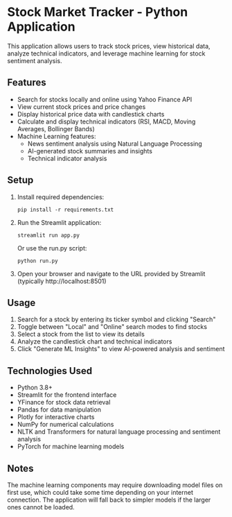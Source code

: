 
# Stock Market Tracker - Python Application

This application allows users to track stock prices, view historical data, analyze technical indicators, and leverage machine learning for stock sentiment analysis.

## Features

- Search for stocks locally and online using Yahoo Finance API
- View current stock prices and price changes
- Display historical price data with candlestick charts
- Calculate and display technical indicators (RSI, MACD, Moving Averages, Bollinger Bands)
- Machine Learning features:
  - News sentiment analysis using Natural Language Processing
  - AI-generated stock summaries and insights
  - Technical indicator analysis

## Setup

1. Install required dependencies:
   ```
   pip install -r requirements.txt
   ```

2. Run the Streamlit application:
   ```
   streamlit run app.py
   ```
   
   Or use the run.py script:
   ```
   python run.py
   ```

3. Open your browser and navigate to the URL provided by Streamlit (typically http://localhost:8501)

## Usage

1. Search for a stock by entering its ticker symbol and clicking "Search"
2. Toggle between "Local" and "Online" search modes to find stocks
3. Select a stock from the list to view its details
4. Analyze the candlestick chart and technical indicators
5. Click "Generate ML Insights" to view AI-powered analysis and sentiment

## Technologies Used

- Python 3.8+
- Streamlit for the frontend interface
- YFinance for stock data retrieval
- Pandas for data manipulation
- Plotly for interactive charts
- NumPy for numerical calculations
- NLTK and Transformers for natural language processing and sentiment analysis
- PyTorch for machine learning models

## Notes

The machine learning components may require downloading model files on first use, which could take some time depending on your internet connection. The application will fall back to simpler models if the larger ones cannot be loaded.
